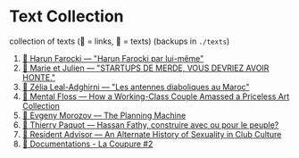 # Text Collection
collection of texts (🔗 = links, 📖 = texts)
(backups in `./texts`)

1. [📖 Harun Farocki — "Harun Farocki par lui-même"](./texts/harun_farocki-harun-farocki-par-lui-meme.md)
2. [🔗 Marie et Julien — "STARTUPS DE MERDE, VOUS DEVRIEZ AVOIR HONTE."](https://mariejulien.com/post/2016/05/22/Startups-de-merde%2C-vous-devriez-avoir-honte)
3. [📖 Zélia Leal-Adghirni — "Les antennes diaboliques au Maroc"](./texts/zelia_leal_adghirni-les-antennes-diaboliques-au-maroc.md)
4. [🔗 Mental Floss — How a Working-Class Couple Amassed a Priceless Art Collection](http://mentalfloss.com/article/48844/how-working-class-couple-amassed-priceless-art-collection)
5. [🔗 Evgeny Morozov — The Planning Machine](http://www.newyorker.com/magazine/2014/10/13/planning-machine)
6. [📖 Thierry Paquot — Hassan Fathy, construire avec ou pour le peuple?](./texts/thierry_paquot-hassan-fathy-construire-avec-ou-pour-le-peuple.md)
7. [🔗 Resident Advisor — An Alternate History of Sexuality in Club Culture](https://www.residentadvisor.net/features/1927)
8. [🔗 Documentations - La Coupure #2](https://documentations.art/La-Coupure-2)
